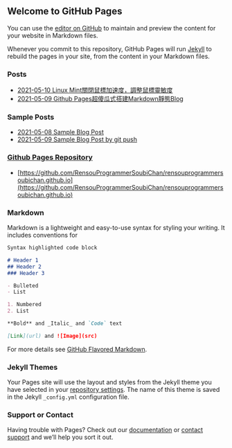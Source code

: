 ## Welcome to GitHub Pages

You can use the [editor on GitHub](https://github.com/RensouProgrammerSoubiChan/rensouprogrammersoubichan.github.io/edit/main/README.md) to maintain and preview the content for your website in Markdown files.

Whenever you commit to this repository, GitHub Pages will run [Jekyll](https://jekyllrb.com/) to rebuild the pages in your site, from the content in your Markdown files.

### Posts
- [2021-05-10 Linux Mint關閉鼠標加速度，調整鼠標靈敏度](https://rensouprogrammersoubichan.github.io/2021-05-10-disable-linux-mint-mouse-acceleration-modify-mouse-sensitivity)
- [2021-05-09 Github Pages超傻瓜式搭建Markdown靜態Blog](https://rensouprogrammersoubichan.github.io/2021-05-09-keepstupid-github-pages-blog.html)

### Sample Posts
- [2021-05-08 Sample Blog Post](https://rensouprogrammersoubichan.github.io/2021-05-08-sample)
- [2021-05-09 Sample Blog Post by git push](https://rensouprogrammersoubichan.github.io/2021-05-09-sample-apples)

### [Github Pages Repository](https://github.com/RensouProgrammerSoubiChan/rensouprogrammersoubichan.github.io)
- [https://github.com/RensouProgrammerSoubiChan/rensouprogrammersoubichan.github.io](https://github.com/RensouProgrammerSoubiChan/rensouprogrammersoubichan.github.io)

### Markdown

Markdown is a lightweight and easy-to-use syntax for styling your writing. It includes conventions for

```markdown
Syntax highlighted code block

# Header 1
## Header 2
### Header 3

- Bulleted
- List

1. Numbered
2. List

**Bold** and _Italic_ and `Code` text

[Link](url) and ![Image](src)
```

For more details see [GitHub Flavored Markdown](https://guides.github.com/features/mastering-markdown/).

### Jekyll Themes

Your Pages site will use the layout and styles from the Jekyll theme you have selected in your [repository settings](https://github.com/RensouProgrammerSoubiChan/rensouprogrammersoubichan.github.io/settings/pages). The name of this theme is saved in the Jekyll `_config.yml` configuration file.

### Support or Contact

Having trouble with Pages? Check out our [documentation](https://docs.github.com/categories/github-pages-basics/) or [contact support](https://support.github.com/contact) and we’ll help you sort it out.
